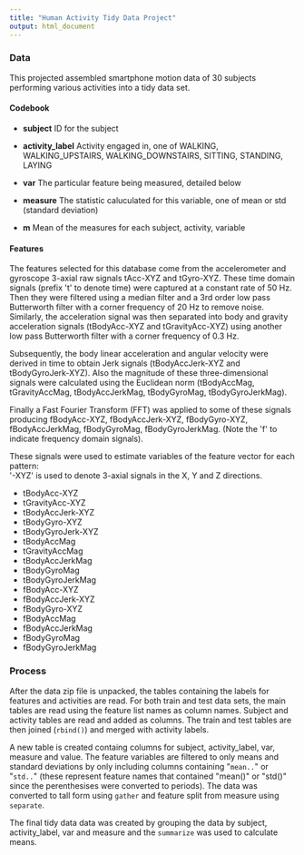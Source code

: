 ```yaml
---
title: "Human Activity Tidy Data Project"
output: html_document
---
```


### Data

This projected assembled smartphone motion data of 30 subjects performing various activities into a tidy data set.

#### Codebook

- **subject** ID for the subject

- **activity_label** Activity engaged in, one of WALKING, WALKING_UPSTAIRS, WALKING_DOWNSTAIRS, SITTING, STANDING, LAYING

- **var** The particular feature being measured, detailed below

- **measure** The statistic caluculated for this variable, one of mean or std (standard deviation)

- **m** Mean of the measures for each subject, activity, variable

#### Features

The features selected for this database come from the accelerometer and gyroscope 3-axial raw signals tAcc-XYZ and tGyro-XYZ. These time domain signals (prefix 't' to denote time) were captured at a constant rate of 50 Hz. Then they were filtered using a median filter and a 3rd order low pass Butterworth filter with a corner frequency of 20 Hz to remove noise. Similarly, the acceleration signal was then separated into body and gravity acceleration signals (tBodyAcc-XYZ and tGravityAcc-XYZ) using another low pass Butterworth filter with a corner frequency of 0.3 Hz. 

Subsequently, the body linear acceleration and angular velocity were derived in time to obtain Jerk signals (tBodyAccJerk-XYZ and tBodyGyroJerk-XYZ). Also the magnitude of these three-dimensional signals were calculated using the Euclidean norm (tBodyAccMag, tGravityAccMag, tBodyAccJerkMag, tBodyGyroMag, tBodyGyroJerkMag). 

Finally a Fast Fourier Transform (FFT) was applied to some of these signals producing fBodyAcc-XYZ, fBodyAccJerk-XYZ, fBodyGyro-XYZ, fBodyAccJerkMag, fBodyGyroMag, fBodyGyroJerkMag. (Note the 'f' to indicate frequency domain signals). 

These signals were used to estimate variables of the feature vector for each pattern:  
'-XYZ' is used to denote 3-axial signals in the X, Y and Z directions.

- tBodyAcc-XYZ
- tGravityAcc-XYZ
- tBodyAccJerk-XYZ
- tBodyGyro-XYZ
- tBodyGyroJerk-XYZ
- tBodyAccMag
- tGravityAccMag
- tBodyAccJerkMag
- tBodyGyroMag
- tBodyGyroJerkMag
- fBodyAcc-XYZ
- fBodyAccJerk-XYZ
- fBodyGyro-XYZ
- fBodyAccMag
- fBodyAccJerkMag
- fBodyGyroMag
- fBodyGyroJerkMag

### Process

After the data zip file is unpacked, the tables containing the labels for features and activities are read. For both train and test data sets, the main tables are read using the feature list names as column names. Subject and activity tables are read and added as columns. The train and test tables are then joined (`rbind()`) and merged with activity labels.

A new table is created containg columns for subject, activity_label, var, measure and value. The feature variables are filtered to only means and standard deviations by only including columns containing "`mean..`" or "`std..`" (these represent feature names that contained "mean()" or "std()" since the perenthesises were converted to periods). The data was converted to tall form using `gather` and feature split from measure using `separate`.

The final tidy data data was created by grouping the data by subject, activity_label, var and measure and the `summarize` was used to calculate means.